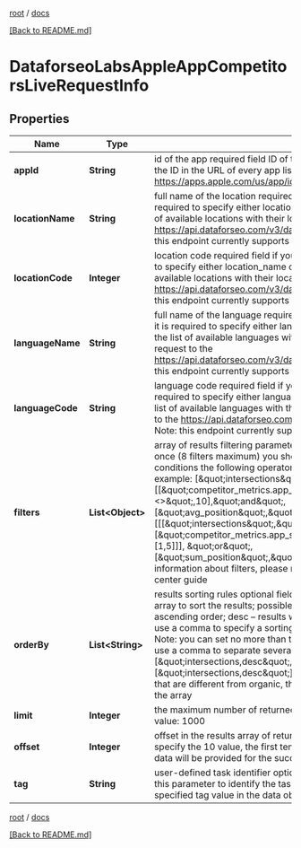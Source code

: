 [root](./../ "root") / [docs](./ "docs")

[[Back to README.md]](./../README.md "[Back to README.md]")

# DataforseoLabsAppleAppCompetitorsLiveRequestInfo

## Properties

| Name | Type | Description | Notes |
|------------ | ------------- | ------------- | -------------|
|**appId** | **String** | id of the app required field ID of the mobile application on App Store; you can find the ID in the URL of every app listed on App Store; example: in the URL https://apps.apple.com/us/app/id835599320 the id is 835599320 |  [optional] |
|**locationName** | **String** | full name of the location required field if you don’t specify location_code Note: it is required to specify either location_name or location_code you can receive the list of available locations with their location_name by making a separate request to https://api.dataforseo.com/v3/dataforseo_labs/locations_and_languages; Note: this endpoint currently supports the US location only; example: United States |  [optional] |
|**locationCode** | **Integer** | location code required field if you don’t specify location_name Note: it is required to specify either location_name or location_code you can receive the list of available locations with their location_code by making a separate request to https://api.dataforseo.com/v3/dataforseo_labs/locations_and_languages; Note: this endpoint currently supports the US location only; example: 2840 |  [optional] |
|**languageName** | **String** | full name of the language required field if you don’t specify language_code Note: it is required to specify either language_name or language_code you can receive the list of available languages with their language_name by making a separate request to the https://api.dataforseo.com/v3/dataforseo_labs/locations_and_languages; Note: this endpoint currently supports the English language only; example: English |  [optional] |
|**languageCode** | **String** | language code required field if you don’t specify language_name Note: it is required to specify either language_name or language_code you can receive the list of available languages with their language_code by making a separate request to the https://api.dataforseo.com/v3/dataforseo_labs/locations_and_languages; Note: this endpoint currently supports the English language only example: en |  [optional] |
|**filters** | **List&lt;Object&gt;** | array of results filtering parameters optional field you can add several filters at once (8 filters maximum) you should set a logical operator and, or between the conditions the following operators are supported: &lt;, &lt;&#x3D;, &gt;, &gt;&#x3D;, &#x3D;, &lt;&gt;, in, not_in example: [\&quot;intersections\&quot;,\&quot;&gt;\&quot;,500] [[\&quot;competitor_metrics.app_store_search_organic.pos_1\&quot;,\&quot;&lt;&gt;\&quot;,10],\&quot;and\&quot;,[\&quot;avg_position\&quot;,\&quot;&gt;&#x3D;\&quot;,\&quot;10\&quot;]] [[[\&quot;intersections\&quot;,\&quot;&gt;&#x3D;\&quot;,50],\&quot;and\&quot;,[\&quot;competitor_metrics.app_store_search_organic.pos_1\&quot;,\&quot;in\&quot;,[1,5]]], \&quot;or\&quot;, [\&quot;sum_position\&quot;,\&quot;&gt;&#x3D;\&quot;,\&quot;10000\&quot;]] for more information about filters, please refer to Dataforseo Labs – Filters or this help center guide |  [optional] |
|**orderBy** | **List&lt;String&gt;** | results sorting rules optional field you can use the same values as in the filters array to sort the results; possible sorting types: asc – results will be sorted in the ascending order; desc – results will be sorted in the descending order; you should use a comma to specify a sorting type; example: [\&quot;intersections,asc\&quot;] Note: you can set no more than three sorting rules in a single request; you should use a comma to separate several sorting rules; example: [\&quot;intersections,desc\&quot;,\&quot;sum_position,asc\&quot;] default rule: [\&quot;intersections,desc\&quot;] Note: if the item_types array contains item types that are different from organic, the results will be ordered by the first item type in the array |  [optional] |
|**limit** | **Integer** | the maximum number of returned apps optional field default value: 100 maximum value: 1000 |  [optional] |
|**offset** | **Integer** | offset in the results array of returned apps optional field default value: 0 if you specify the 10 value, the first ten apps in the results array will be omitted and the data will be provided for the successive keywords |  [optional] |
|**tag** | **String** | user-defined task identifier optional field the character limit is 255 you can use this parameter to identify the task and match it with the result you will find the specified tag value in the data object of the response |  [optional] |

[root](./../ "root") / [docs](./ "docs")

[[Back to README.md]](./../README.md "[Back to README.md]")